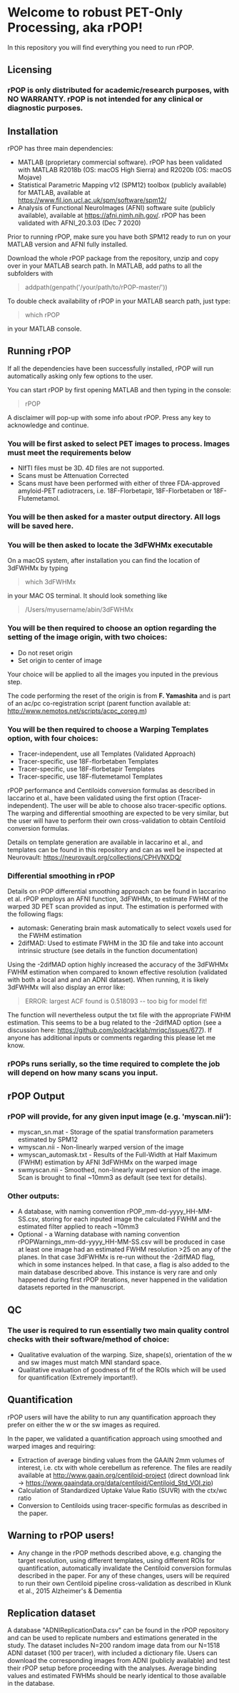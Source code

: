 # Welcome to robust PET-Only Processing, aka rPOP!
In this repository you will find everything you need to run rPOP.

## Licensing

### rPOP is only distributed for academic/research purposes, with NO WARRANTY. rPOP is not intended for any clinical or diagnostic purposes. 

## Installation

rPOP has three main dependencies:

-	MATLAB (proprietary commercial software). rPOP has been validated with MATLAB R2018b (OS: macOS High Sierra) and R2020b (OS: macOS Mojave) 
-	Statistical Parametric Mapping v12 (SPM12) toolbox (publicly available) for MATLAB, available at  https://www.fil.ion.ucl.ac.uk/spm/software/spm12/ 
-	Analysis of Functional NeuroImages (AFNI) software suite (publicly available), available at https://afni.nimh.nih.gov/. rPOP has been validated with AFNI_20.3.03 (Dec  7 2020)

Prior to running rPOP, make sure you have both SPM12 ready to run on your MATLAB version and AFNI fully installed.

Download the whole rPOP package from the repository, unzip and copy over in your MATLAB search path. 
In MATLAB, add paths to all the subfolders with 

> addpath(genpath('/your/path/to/rPOP-master/'))

To double check availability of rPOP in your MATLAB search path, just type:

> which rPOP

in your MATLAB console. 

## Running rPOP

If all the dependencies have been successfully installed, rPOP will run automatically asking only few options to the user.

You can start rPOP by first opening MATLAB and then typing in the console: 

> rPOP

A disclaimer will pop-up with some info about rPOP. Press any key to acknowledge and continue. 

### You will be first asked to select PET images to process. Images must meet the requirements below

- NIfTI files must be 3D. 4D files are not supported.
- Scans must be Attenuation Corrected
- Scans must have been performed with either of three FDA-approved amyloid-PET radiotracers, i.e. 18F-Florbetapir, 18F-Florbetaben or 18F-Flutemetamol.

### You will be then asked for a master output directory. All logs will be saved here.

### You will be then asked to locate the 3dFWHMx executable 

On a macOS system, after installation you can find the location of 3dFWHMx by typing

> which 3dFWHMx

in your MAC OS terminal. It should look something like 

> /Users/myusername/abin/3dFWHMx

### You will be then required to choose an option regarding the setting of the image origin, with two choices:

- Do not reset origin
- Set origin to center of image

Your choice will be applied to all the images you inputed in the previous step.

The code performing the reset of the origin is from <b>F. Yamashita</b> and is part of an ac/pc co-registration script (parent function available at: http://www.nemotos.net/scripts/acpc_coreg.m)

### You will be then required to choose a Warping Templates option, with four choices:

- Tracer-independent, use all Templates (Validated Approach)
- Tracer-specific, use 18F-florbetaben Templates
- Tracer-specific, use 18F-florbetapir Templates
- Tracer-specific, use 18F-flutemetamol Templates

rPOP performance and Centiloids conversion formulas as described in Iaccarino et al., have been validated using the first option (Tracer-independent).
The user will be able to choose also tracer-specific options. The warping and differential smoothing are expected to be very similar, but the user will have to perform their own cross-validation to obtain Centiloid conversion formulas. 

Details on template generation are available in Iaccarino et al., and templates can be found in this repository and can as well be inspected at Neurovault: https://neurovault.org/collections/CPHVNXDQ/

### Differential smoothing in rPOP

Details on rPOP differential smoothing approach can be found in Iaccarino et al. rPOP employs an AFNI function, 3dFWHMx, to estimate FWHM of the warped 3D PET scan provided as input. The estimation is performed with the following flags:

- automask: Generating brain mask automatically to select voxels used for the FWHM estimation
- 2difMAD: Used to estimate FWHM in the 3D file and take into account intrinsic structure (see details in the function documentation)

Using the -2difMAD option highly increased the accuracy of the 3dFWHMx FWHM estimation when compared to known effective resolution (validated with both a local and and an ADNI dataset). When running, it is likely 3dFWHMx will also display an error like:

> ERROR: largest ACF found is 0.518093 -- too big for model fit!

The function will nevertheless output the txt file with the appropriate FWHM estimation. This seems to be a bug related to the -2difMAD option (see a discussion here: https://github.com/poldracklab/mriqc/issues/677). If anyone has additional inputs or comments regarding this please let me know. 

### rPOPs runs serially, so the time required to complete the job will depend on how many scans you input.

## rPOP Output

### rPOP will provide, for any given input image (e.g. 'myscan.nii'):
- myscan_sn.mat - Storage of the spatial transformation parameters estimated by SPM12
- wmyscan.nii - Non-linearly warped version of the image
- wmyscan_automask.txt - Results of the Full-Width at Half Maximum (FWHM) estimation by AFNI 3dFWHMx on the warped image
- swmyscan.nii - Smoothed, non-linearly warped version of the image. Scan is brought to final ~10mm3 as default (see text for details). 

### Other outputs:
- A database, with naming convention rPOP_mm-dd-yyyy_HH-MM-SS.csv, storing for each inputed image the calculated FWHM and the estimated filter applied to reach ~10mm3
- Optional - a Warning database with naming convention rPOPWarnings_mm-dd-yyyy_HH-MM-SS.csv will be produced in case at least one image had an estimated FWHM resolution >25 on any of the planes. In that case 3dFWHMx is re-run without the -2difMAD flag, which in some instances helped. In that case, a flag is also added to the main database described above. This instance is very rare and only happened during first rPOP iterations, never happened in the validation datasets reported in the manuscript.

## QC 

### The user is required to run essentially two main quality control checks with their software/method of choice:
- Qualitative evaluation of the warping. Size, shape(s), orientation of the w and sw images must match MNI standard space. 
- Qualitative evaluation of goodness of fit of the ROIs which will be used for quantification (Extremely important!). 

## Quantification

rPOP users will have the ability to run any quantification approach they prefer on either the w or the sw images as required. 

In the paper, we validated a quantification approach using smoothed and warped images and requiring:

- Extraction of average binding values from the GAAIN 2mm volumes of interest, i.e. ctx with whole cerebellum as reference. The files are readily available at http://www.gaain.org/centiloid-project (direct download link -> https://www.gaaindata.org/data/centiloid/Centiloid_Std_VOI.zip)
- Calculation of Standardized Uptake Value Ratio (SUVR) with the ctx/wc ratio
- Conversion to Centiloids using tracer-specific formulas as described in the paper. 

## Warning to rPOP users!

- Any change in the rPOP methods described above, e.g. changing the target resolution, using different templates, using different ROIs for quantification, automatically invalidate the Centiloid conversion formulas described in the paper. For any of these changes, users will be required to run their own Centiloid pipeline cross-validation as described in Klunk et al., 2015 Alzheimer's & Dementia

## Replication dataset

A database "ADNIReplicationData.csv" can be found in the rPOP repository and can be used to replicate numbers and estimations generated in the study. The dataset includes N=200 random image data from our N=1518 ADNI dataset (100 per tracer), with included a dictionary file. Users can download the corresponding images from ADNI (publicly available) and test their rPOP setup before proceeding with the analyses. Average binding values and estimated FWHMs should be nearly identical to those available in the database.
